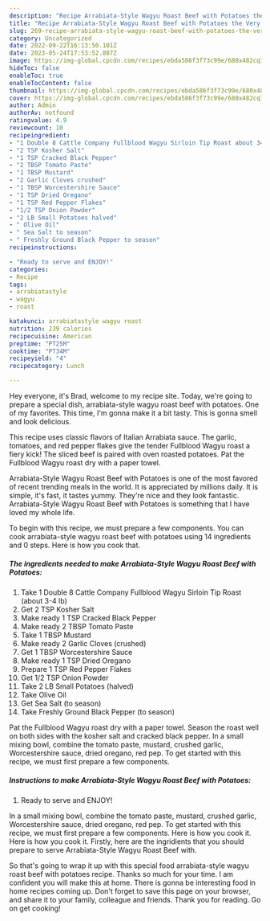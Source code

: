 ```yaml
---
description: "Recipe Arrabiata-Style Wagyu Roast Beef with Potatoes the Very Delicious}"
title: "Recipe Arrabiata-Style Wagyu Roast Beef with Potatoes the Very Delicious}"
slug: 269-recipe-arrabiata-style-wagyu-roast-beef-with-potatoes-the-very-delicious
category: Uncategorized
date: 2022-09-22T16:13:50.101Z
date: 2023-05-24T17:53:52.887Z
image: https://img-global.cpcdn.com/recipes/ebda586f3f73c99e/680x482cq70/arrabiata-style-wagyu-roast-beef-with-potatoes-recipe-main-photo.jpg
hideToc: false
enableToc: true
enableTocContent: false
thumbnail: https://img-global.cpcdn.com/recipes/ebda586f3f73c99e/680x482cq70/arrabiata-style-wagyu-roast-beef-with-potatoes-recipe-main-photo.jpg
cover: https://img-global.cpcdn.com/recipes/ebda586f3f73c99e/680x482cq70/arrabiata-style-wagyu-roast-beef-with-potatoes-recipe-main-photo.jpg
author: Admin
authorAv: notfound
ratingvalue: 4.9
reviewcount: 10
recipeingredient:
- "1 Double 8 Cattle Company Fullblood Wagyu Sirloin Tip Roast about 34 lb"
- "2 TSP Kosher Salt"
- "1 TSP Cracked Black Pepper"
- "2 TBSP Tomato Paste"
- "1 TBSP Mustard"
- "2 Garlic Cloves crushed"
- "1 TBSP Worcestershire Sauce"
- "1 TSP Dried Oregano"
- "1 TSP Red Pepper Flakes"
- "1/2 TSP Onion Powder"
- "2 LB Small Potatoes halved"
- " Olive Oil"
- " Sea Salt to season"
- " Freshly Ground Black Pepper to season"
recipeinstructions:

- "Ready to serve and ENJOY!"
categories:
- Recipe
tags:
- arrabiatastyle
- wagyu
- roast

katakunci: arrabiatastyle wagyu roast 
nutrition: 239 calories
recipecuisine: American
preptime: "PT25M"
cooktime: "PT34M"
recipeyield: "4"
recipecategory: Lunch

---
```



Hey everyone, it's Brad, welcome to my recipe site. Today, we're going to prepare a special dish, arrabiata-style wagyu roast beef with potatoes. One of my favorites. This time, I'm gonna make it a bit tasty. This is gonna smell and look delicious.

This recipe uses classic flavors of Italian Arrabiata sauce. The garlic, tomatoes, and red pepper flakes give the tender Fullblood Wagyu roast a fiery kick! The sliced beef is paired with oven roasted potatoes. Pat the Fullblood Wagyu roast dry with a paper towel.

Arrabiata-Style Wagyu Roast Beef with Potatoes is one of the most favored of recent trending meals in the world. It is appreciated by millions daily. It is simple, it's fast, it tastes yummy. They're nice and they look fantastic. Arrabiata-Style Wagyu Roast Beef with Potatoes is something that I have loved my whole life.


To begin with this recipe, we must prepare a few components. You can cook arrabiata-style wagyu roast beef with potatoes using 14 ingredients and 0 steps. Here is how you cook that.

<!--inarticleads1-->

##### The ingredients needed to make Arrabiata-Style Wagyu Roast Beef with Potatoes:

1. Take 1 Double 8 Cattle Company Fullblood Wagyu Sirloin Tip Roast (about 3-4 lb)
1. Get 2 TSP Kosher Salt
1. Make ready 1 TSP Cracked Black Pepper
1. Make ready 2 TBSP Tomato Paste
1. Take 1 TBSP Mustard
1. Make ready 2 Garlic Cloves (crushed)
1. Get 1 TBSP Worcestershire Sauce
1. Make ready 1 TSP Dried Oregano
1. Prepare 1 TSP Red Pepper Flakes
1. Get 1/2 TSP Onion Powder
1. Take 2 LB Small Potatoes (halved)
1. Take  Olive Oil
1. Get  Sea Salt (to season)
1. Take  Freshly Ground Black Pepper (to season)


Pat the Fullblood Wagyu roast dry with a paper towel. Season the roast well on both sides with the kosher salt and cracked black pepper. In a small mixing bowl, combine the tomato paste, mustard, crushed garlic, Worcestershire sauce, dried oregano, red pep. To get started with this recipe, we must first prepare a few components. 

<!--inarticleads2-->

##### Instructions to make Arrabiata-Style Wagyu Roast Beef with Potatoes:


1. Ready to serve and ENJOY!

In a small mixing bowl, combine the tomato paste, mustard, crushed garlic, Worcestershire sauce, dried oregano, red pep. To get started with this recipe, we must first prepare a few components. Here is how you cook it. Here is how you cook it. Firstly, here are the ingridients that you should prepare to serve Arrabiata-Style Wagyu Roast Beef with. 

So that's going to wrap it up with this special food arrabiata-style wagyu roast beef with potatoes recipe. Thanks so much for your time. I am confident you will make this at home. There is gonna be interesting food in home recipes coming up. Don't forget to save this page on your browser, and share it to your family, colleague and friends. Thank you for reading. Go on get cooking!
